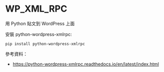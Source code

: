 # WP_XML_RPC

用 Python 貼文到 WordPress 上面

安裝 python-wordpress-xmlrpc:

    pip install python-wordpress-xmlrpc

參考資料：

* https://python-wordpress-xmlrpc.readthedocs.io/en/latest/index.html

